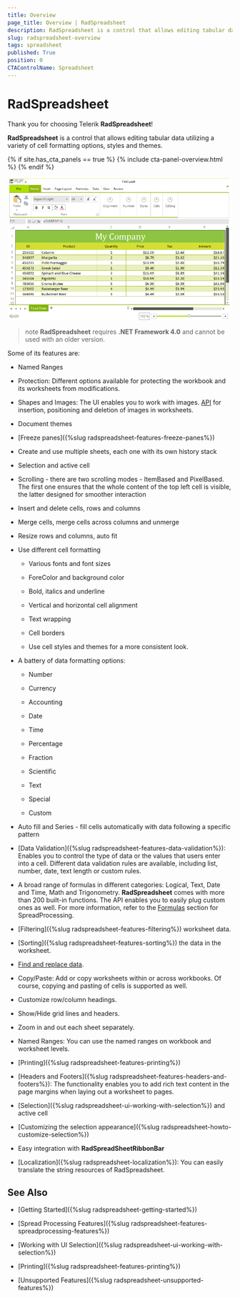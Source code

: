 ```yaml
---
title: Overview
page_title: Overview | RadSpreadsheet
description: RadSpreadsheet is a control that allows editing tabular data utilizing a variety of cell formatting options, styles and themes.
slug: radspreadsheet-overview
tags: spreadsheet
published: True
position: 0
CTAControlName: Spreadsheet
---
```


# RadSpreadsheet

Thank you for choosing Telerik __RadSpreadsheet__!

__RadSpreadsheet__ is a control that allows editing tabular data utilizing a variety of cell formatting options, styles and themes. 

{% if site.has_cta_panels == true %}
{% include cta-panel-overview.html %}
{% endif %}

![RadSpreadsheet Overview small](images/spreadsheet-overview001.png)

>note **RadSpreadsheet** requires **.NET Framework 4.0** and cannot be used with an older version. 

Some of its features are:

* Named Ranges

* Protection: Different options available for protecting the workbook and its worksheets from modifications.

* Shapes and Images: The UI enables you to work with images. [API](https://docs.telerik.com/devtools/document-processing/libraries/radspreadprocessing/features/shapes-and-images) for insertion, positioning and deletion of images in worksheets.

* Document themes

* [Freeze panes]({%slug radspreadsheet-features-freeze-panes%})

* Create and use multiple sheets, each one with its own history stack

* Selection and active cell

* Scrolling - there are two scrolling modes - ItemBased and PixelBased. 
        	The first one ensures that the whole content of the top left cell is visible, the latter designed for smoother interaction

* Insert and delete cells, rows and columns

* Merge cells, merge cells across columns and unmerge

* Resize rows and columns, auto fit

* Use different cell formatting

	* Various fonts and font sizes

	* ForeColor and background color

	* Bold, italics and underline

	* Vertical and horizontal cell alignment

	* Text wrapping

	* Cell borders

	* Use cell styles and themes for a more consistent look.

* A battery of data formatting options:

    - Number

    - Currency

    - Accounting

    - Date

    - Time

    - Percentage

    - Fraction

    - Scientific

    - Text

    - Special

    - Custom

* Auto fill and Series - fill cells automatically with data following a specific pattern

* [Data Validation]({%slug radspreadsheet-features-data-validation%}): Enables you to control the type of data or the values that users enter into a cell. Different data validation rules are available, including list, number, date, text length or custom rules.

* A broad range of formulas in different categories: Logical, Text, Date and Time, Math and Trigonometry. **RadSpreadsheet** comes with more than 200 built-in functions. The API enables you to easily plug custom ones as well. For more information, refer to the [Formulas](https://docs.telerik.com/devtools/document-processing/libraries/radspreadprocessing/features/formulas/formulas) section for SpreadProcessing. 

* [Filtering]({%slug radspreadsheet-features-filtering%}) worksheet data.

* [Sorting]({%slug radspreadsheet-features-sorting%}) the data in the worksheet.

* [Find and replace data](https://docs.telerik.com/devtools/document-processing/libraries/radspreadprocessing/features/find-and-replace).

* Copy/Paste: Add or copy worksheets within or across workbooks. Of course, copying and pasting of cells is supported as well.

* Customize row/column headings.

* Show/Hide grid lines and headers.

* Zoom in and out each sheet separately.

* Named Ranges: You can use the named ranges on workbook and worksheet levels.

* [Printing]({%slug radspreadsheet-features-printing%})

* [Headers and Footers]({%slug radspreadsheet-features-headers-and-footers%}): The functionality enables you to add rich text content in the page margins when laying out a worksheet to pages.

* [Selection]({%slug radspreadsheet-ui-working-with-selection%}) and active cell

* [Customizing the selection appearance]({%slug radspreadsheet-howto-customize-selection%})

* Easy integration with __RadSpreadSheetRibbonBar__

* [Localization]({%slug radspreadsheet-localization%}): You can easily translate the string resources of RadSpreadsheet.

## See Also

 * [Getting Started]({%slug radspreadsheet-getting-started%})
 
 * [Spread Processing Features]({%slug radspreadsheet-features-spreadprocessing-features%})
 
 * [Working with UI Selection]({%slug radspreadsheet-ui-working-with-selection%})

 * [Printing]({%slug radspreadsheet-features-printing%})

 * [Unsupported Features]({%slug radspreadsheet-unsupported-features%})
